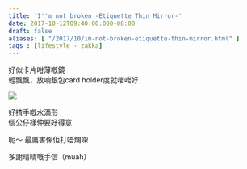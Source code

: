 ```yaml
---
title: 'I''m not broken -Etiquette Thin Mirror-'
date: 2017-10-12T09:40:00.000+08:00
draft: false
aliases: [ "/2017/10/im-not-broken-etiquette-thin-mirror.html" ]
tags : [lifestyle - zakka]
---
```


好似卡片咁薄嘅鏡  
輕飄飄，放响銀包card holder度就啱啱好  

[![](https://c1.staticflickr.com/5/4364/36106899564_665f8e592d_z.jpg)](https://c1.staticflickr.com/5/4364/36106899564_665f8e592d_z.jpg)

好揸手嘅水滴形  
個公仔樣仲要好得意  
  
呃～ 最厲害係佢打唔爛㗎  
  
多謝晴晴嘅手信（muah）
